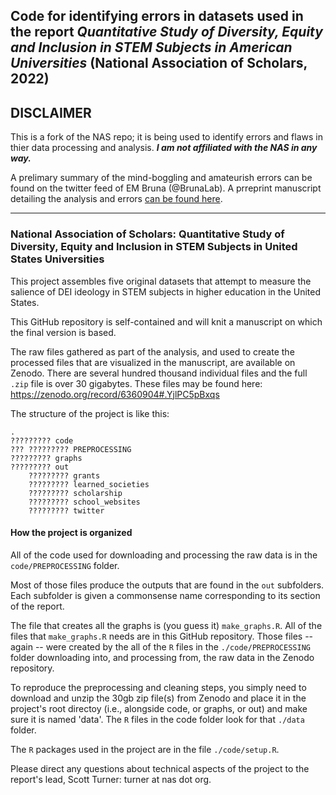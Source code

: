 
## Code for identifying errors in datasets used in the report _Quantitative Study of Diversity, Equity and Inclusion in STEM Subjects in American Universities_ (National Association of Scholars, 2022)

## DISCLAIMER


This is a fork of the NAS repo; it is being used to identify errors and flaws in thier data processing and analysis. **_I am not affiliated with the NAS in any way._**

A prelimary summary of the mind-boggling and amateurish errors can be found on the twitter feed of EM Bruna (@BrunaLab). A prreprint manuscript detailing the analysis and errors [can be found here](https://osf.io/preprints/metaarxiv/4jsca/). 

---

### National Association of Scholars: Quantitative Study of Diversity, Equity and Inclusion in STEM Subjects in United States Universities

This project assembles five original datasets that attempt to measure the salience of DEI ideology in STEM subjects in higher education in the United States. 

This GitHub repository is self-contained and will knit a manuscript on which the final version is based. 

The raw files gathered as part of the analysis, and used to create the processed files that are visualized in the manuscript, are available on Zenodo. There are several hundred thousand individual files and the full `.zip` file is over 30 gigabytes. These files may be found here: https://zenodo.org/record/6360904#.YjlPC5pBxqs

The structure of the project is like this: 

	.
	????????? code
	???	????????? PREPROCESSING
	????????? graphs
	????????? out
    	????????? grants
    	????????? learned_societies
    	????????? scholarship
    	????????? school_websites
    	????????? twitter

#### How the project is organized

All of the code used for downloading and processing the raw data is in the `code/PREPROCESSING` folder. 

Most of those files produce the outputs that are found in the `out` subfolders. Each subfolder is given a commonsense name corresponding to its section of the report. 

The file that creates all the graphs is (you guess it) `make_graphs.R`. All of the files that `make_graphs.R` needs are in this GitHub repository. Those files -- again -- were created by the all of the `R` files in the `./code/PREPROCESSING` folder downloading into, and processing from, the raw data in the Zenodo repository.

To reproduce the preprocessing and cleaning steps, you simply need to download and unzip the 30gb zip file(s) from Zenodo and place it in the project's root directoy (i.e., alongside code, or graphs, or out) and make sure it is named 'data'. The `R` files in the code folder look for that `./data` folder. 

The `R` packages used in the project are in the file `./code/setup.R`. 


Please direct any questions about technical aspects of the project to the report's lead, Scott Turner: turner at nas dot org.
